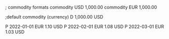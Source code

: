 ; commodity formats
commodity USD 1,000.00
commodity EUR 1,000.00

;default commodity (currency)
D 1,000.00 USD 

P 2022-01-01 EUR 1.10 USD
P 2022-02-01 EUR 1.08 USD
P 2022-03-01 EUR 1.03 USD
